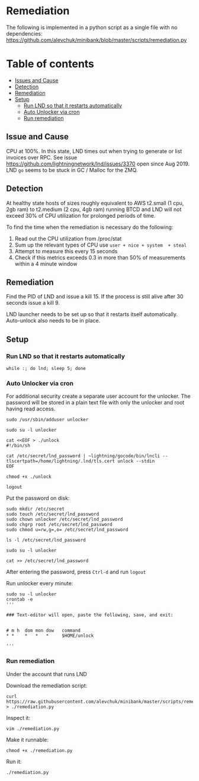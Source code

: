 # Remediation

The following is implemented in a python script as a single file with no dependencies: https://github.com/alevchuk/minibank/blob/master/scripts/remediation.py

Table of contents
=================

  * [Issues and Cause](#issue-and-cause)
  * [Detection](#detection)
  * [Remediation](#remediation)
  * [Setup](#setup)
    * [Run LND so that it restarts automatically](#run-lnd-so-that-it-restarts-automatically)
    * [Auto Unlocker via cron](#auto-unlocker-via-cron)
    * [Run remediation](#run-remediation)
  
## Issue and Cause

CPU at 100%. In this state, LND times out when trying to generate or list invoices over RPC. See issue https://github.com/lightningnetwork/lnd/issues/3370 open since Aug 2019. LND `go` seems to be stuck in GC / Malloc for the ZMQ.


## Detection

At healthy state hosts of sizes roughly equivalent to AWS t2.small (1 cpu, 2gb ram) to t2.medium (2 cpu, 4gb ram) running BTCD and LND will not exceed 30% of CPU utilization for prolonged periods of time.

To find the time when the remediation is necessary do the following:
1. Read out the CPU utilization from /proc/stat
2. Sum up the relevant types of CPU use `user + nice + system  + steal`
3. Attempt to measure this every 15 seconds
4. Check if this metrics exceeds 0.3 in more than 50% of measurements within a 4 minute window


## Remediation

Find the PID of LND and issue a kill 15. If the process is still alive after 30 seconds issue a kill 9.

LND launcher needs to be set up so that it restarts itself automatically. Auto-unlock also needs to be in place.


## Setup

### Run LND so that it restarts automatically

```
while :; do lnd; sleep 5; done
```

### Auto Unlocker via cron

For additional security create a separate user account for the unlocker. The password will be stored in a plain text file with only the unlocker and root having read access.

```
sudo /usr/sbin/adduser unlocker

sudo su -l unlocker

cat <<EOF > ./unlock
#!/bin/sh

cat /etc/secret/lnd_password | ~lightning/gocode/bin/lncli --tlscertpath=/home/lightning/.lnd/tls.cert unlock --stdin
EOF

chmod +x ./unlock

logout
```

Put the password on disk:
```
sudo mkdir /etc/secret
sudo touch /etc/secret/lnd_password
sudo chown unlocker /etc/secret/lnd_password
sudo chgrp root /etc/secret/lnd_password
sudo chmod u=rw,g=,o= /etc/secret/lnd_password

ls -l /etc/secret/lnd_password

sudo su -l unlocker

cat >> /etc/secret/lnd_password
```

After entering the password, press `Ctrl-d` and run `logout`

Run unlocker every minute:
```
sudo su -l unlocker
crontab -e
'''

### Text-editor will open, paste the following, save, and exit:


# m h  dom mon dow   command
* *    *   *   *     $HOME/unlock

'''
```

### Run remediation

Under the account that runs LND

Download the remediation script:
```
curl https://raw.githubusercontent.com/alevchuk/minibank/master/scripts/remediation.py > ./remediation.py
```

Inspect it:
```
vim ./remediation.py
```

Make it runnable:
```
chmod +x ./remediation.py
```

Run it:
```
./remediation.py
```
